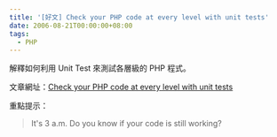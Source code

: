 ```yaml
---
title: '[好文] Check your PHP code at every level with unit tests'
date: 2006-08-21T00:00:00+08:00
tags:
  - PHP
---
```


解釋如何利用 Unit Test 來測試各層級的 PHP 程式。

文章網址：[Check your PHP code at every level with unit tests](http://www.ibm.com/developerworks/library/os-php-unit/)

重點提示：
<blockquote>

It's 3 a.m. Do you know if your code is still working?
</blockquote>
